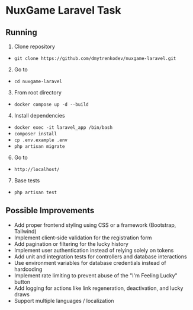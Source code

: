 # NuxGame Laravel Task

## Running

1. Clone repository

 - ``` git clone https://github.com/dmytrenkodev/nuxgame-laravel.git ```

2. Go to 
 - ``` cd nuxgame-laravel ```

3. From root directory
 - ``` docker compose up -d --build ```

4. Install dependencies
 - ``` docker exec -it laravel_app /bin/bash ```
 - ``` composer install ```
 - ``` cp .env.example .env ```
 - ``` php artisan migrate ```

6. Go to
 - ``` http://localhost/ ```

7. Base tests
 - ``` php artisan test ```

## Possible Improvements

- Add proper frontend styling using CSS or a framework (Bootstrap, Tailwind)
- Implement client-side validation for the registration form
- Add pagination or filtering for the lucky history
- Implement user authentication instead of relying solely on tokens
- Add unit and integration tests for controllers and database interactions
- Use environment variables for database credentials instead of hardcoding
- Implement rate limiting to prevent abuse of the "I'm Feeling Lucky" button
- Add logging for actions like link regeneration, deactivation, and lucky draws
- Support multiple languages / localization
